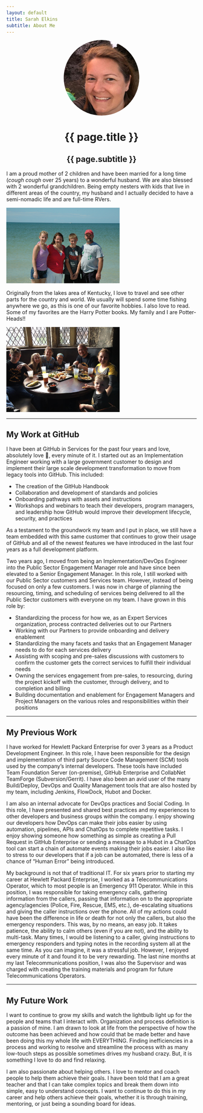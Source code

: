 ```yaml
---
layout: default
title: Sarah Elkins
subtitle: About Me
---
```

<img align="middle" src="./assets/images/HeadShot.jpg" alt="Sarah Elkins" style="border-radius:50%; display:block; margin:auto;" width="200" height="200">  

<h1 align="center">{{ page.title }}</h1>
<h2 align="center">{{ page.subtitle }}</h2>

I am a proud mother of 2 children and have been married for a long time (*cough cough* over 25 years) to a wonderful husband. We are also blessed with 2 wonderful grandchildren.  Being empty nesters with kids that live in different areas of the country, my husband and I actually decided to have a semi-nomadic life and are full-time RVers.  

<img src="./assets/images/Family.JPG" width="300">    

Originally from the lakes area of Kentucky, I love to travel and see other parts for the country and world.  We usually will spend some time fishing anywhere we go, as this is one of our favorite hobbies.  I also love to read.  Some of my favorites are the Harry Potter books.  My family and I are Potter-Heads!!

<img src="./assets/images/HP.jpg" width="300">  

---

## My Work at GitHub

I have been at GitHub in Services for the past four years and love, absolutely love 💖, every minute of it.  I started out as an Implementation Engineer working with a large government customer to design and implement their large scale development transformation to move from legacy tools into GitHub.  This included:

- The creation of the GitHub Handbook
- Collaboration and development of standards and policies
- Onboarding pathways with assets and instructions
- Workshops and webinars to teach their developers, program managers, and leadership how GitHub would improve their development lifecycle, security, and practices

As a testament to the groundwork my team and I put in place, we still have a team embedded with this same customer that continues to grow their usage of GitHub and all of the newest features we have introduced in the last four years as a full development platform.

Two years ago, I moved from being an Implementation/DevOps Engineer into the Public Sector Engagement Manager role and have since been elevated to a Senior Engagement Manager.  In this role, I still worked with our Public Sector customers and Services team.  However, instead of being focused on only a few customers.  I was now in charge of planning the resourcing, timing, and scheduling of services being delivered to all the Public Sector customers with everyone on my team.  I have grown in this role by:

- Standardizing the process for how we, as an Expert Services organization, process contracted deliveries out to our Partners
- Working with our Partners to provide onboarding and delivery enablement
- Standardizing the many facets and tasks that an Engagement Manager needs to do for each services delivery
- Assisting with scoping and pre-sales discussions with customers to confirm the customer gets the correct services to fulfill their individual needs
- Owning the services engagement from pre-sales, to resourcing, during the project kickoff with the customer, through delivery, and to completion and billing
- Building documentation and enablement for Engagement Managers and Project Managers on the various roles and responsibilities within their positions

---

## My Previous Work

I have worked for Hewlett Packard Enterprise for over 3 years as a Product Development Engineer.  In this role, I have been responsible for the design and implementation of third party Source Code Management (SCM) tools used by the company’s internal developers.  These tools have included Team Foundation Server (on-premise), GitHub Enterprise and CollabNet TeamForge (Subversion/Gerrit).  I have also been an avid user of the many Build/Deploy, DevOps and Quality Management tools that are also hosted by my team, including Jenkins, FlowDock, Hubot and Docker.  

I am also an internal advocate for DevOps practices and Social Coding.   In this role, I have presented and shared best practices and my experiences to other developers and business groups within the company.  I enjoy showing our developers how DevOps can make their jobs easier by using automation, pipelines, APIs and ChatOps to complete repetitive tasks.  I enjoy showing someone how something as simple as creating a Pull Request in GitHub Enterprise or sending a message to a Hubot in a ChatOps tool can start a chain of automate events making their jobs easier.  I also like to stress to our developers that if a job can be automated, there is less of a chance of “Human Error” being introduced.

My background is not that of traditional IT.  For six years prior to starting my career at Hewlett Packard Enterprise, I worked as a Telecommunications Operator, which to most people is an Emergency 911 Operator.  While in this position, I was responsible for taking emergency calls, gathering information from the callers, passing that information on to the appropriate agency/agencies (Police, Fire, Rescue, EMS, etc.), de-escalating situations and giving the caller instructions over the phone.  All of my actions could have been the difference in life or death for not only the callers, but also the emergency responders.  This was, by no means, an easy job.  It takes patience, the ability to calm others (even if you are not), and the ability to multi-task.  Many times, I would be listening to a caller, giving instructions to emergency responders and typing notes in the recording system all at the same time.  As you can imagine, it was a stressful job.  However, I enjoyed every minute of it and found it to be very rewarding.  The last nine months at my last Telecommunications position, I was also the Supervisor and was charged with creating the training materials and program for future Telecommunications Operators.  

---

## My Future Work

I want to continue to grow my skills and watch the lightbulb light up for the people and teams that I interact with.  Organization and process definition is a passion of mine.  I am drawn to look at life from the perspective of how the outcome has been achieved and how could that be made better and have been doing this my whole life with EVERYTHING.  Finding inefficiencies in a process and working to resolve and streamline the process with as many low-touch steps as possible sometimes drives my husband crazy.  But, it is something I love to do and find relaxing.

I am also passionate about helping others.  I love to mentor and coach people to help them achieve their goals.  I have been told that I am a great teacher and that I can take complex topics and break them down into simple, easy to understand concepts.  I want to continue to do this in my career and help others achieve their goals, whether it is through training, mentoring, or just being a sounding board for ideas.

